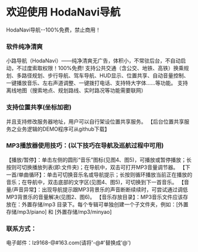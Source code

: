 # 欢迎使用 HodaNavi导航
HodaNavi导航--100%免费，禁止商用！

### 软件纯净清爽
小路导航（HodaNavi）——纯净清爽无广告，体积小，不常驻后台，不自动启动，不过度索取权限！100%免费!
支持公共交通（含公交、地铁、高铁）换乘规划、多路径规划、步行导航、驾车导航、HUD显示、位置共享、自动音量控制、一键播放音乐、左右声道调整、一键拨打电话、支持特大字体......等功能。
支持离线地图（搜索地点、规划路线、实时路况等功能需要联网）

### 支持位置共享(坐标加密)
并且支持修改服务器地址，用户可以自行架设位置共享服务。
【后台位置共享服务之业务逻辑的DEMO程序可从github下载】

### MP3播放器使用技巧：(以下技巧在导航及巡航过程中可用)
【播放/暂停】：单击左侧的圆形“音乐”图标(见图4、图5)，可播放或暂停播放；长按则可切换播放列表(即:文件夹)；在导航中，双击可打开MP3音量调节器。
【下一首/单曲循环】：单击可切换音乐名或导航提示；长按则循环播放当前正在播放的音乐；在导航中，双击底部的文字区(见图4、图5)，可切换到下一首音乐。
【音量/声音异常】：出现导航提示跟MP3背景乐的声音断断续续时，可尝试通过调低MP3背景乐的音量解决(见图2、图6)。
【音乐存放目录】：MP3音乐文件应该存放在：外置存储/mp3 目录下。每个专辑可单独创建一个子文件夹，例如：[外置存储/mp3/piano] 和 [外置存储/mp3/minyao]

### 联系方式：
电子邮件：lz9168-@#163.com(请将'-@#'替换成'@')

